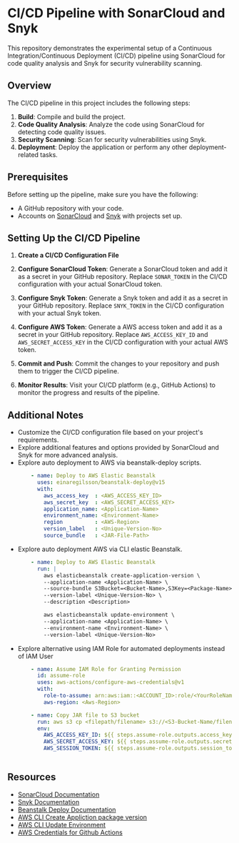 # CI/CD Pipeline with SonarCloud and Snyk

This repository demonstrates the experimental setup of a Continuous Integration/Continuous Deployment (CI/CD) pipeline using SonarCloud for code quality analysis and Snyk for security vulnerability scanning.

## Overview

The CI/CD pipeline in this project includes the following steps:

1. **Build**: Compile and build the project.
2. **Code Quality Analysis**: Analyze the code using SonarCloud for detecting code quality issues.
3. **Security Scanning**: Scan for security vulnerabilities using Snyk.
4. **Deployment**: Deploy the application or perform any other deployment-related tasks.

## Prerequisites

Before setting up the pipeline, make sure you have the following:

- A GitHub repository with your code.
- Accounts on [SonarCloud](https://sonarcloud.io/) and [Snyk](https://snyk.io/) with projects set up.

## Setting Up the CI/CD Pipeline

1. **Create a CI/CD Configuration File** 

2. **Configure SonarCloud Token**: Generate a SonarCloud token and add it as a secret in your GitHub repository. Replace `SONAR_TOKEN` in the CI/CD configuration with your actual SonarCloud token.

3. **Configure Snyk Token**: Generate a Snyk token and add it as a secret in your GitHub repository. Replace `SNYK_TOKEN` in the CI/CD configuration with your actual Snyk token.

4. **Configure AWS Token**: Generate a AWS access token and add it as a secret in your GitHub repository. Replace `AWS_ACCESS_KEY_ID` and `AWS_SECRET_ACCESS_KEY` in the CI/CD configuration with your actual AWS token.

5. **Commit and Push**: Commit the changes to your repository and push them to trigger the CI/CD pipeline.

6. **Monitor Results**: Visit your CI/CD platform (e.g., GitHub Actions) to monitor the progress and results of the pipeline.

## Additional Notes

- Customize the CI/CD configuration file based on your project's requirements.
- Explore additional features and options provided by SonarCloud and Snyk for more advanced analysis.
- Explore auto deployment to AWS via beanstalk-deploy scripts.
  ```yaml
      - name: Deploy to AWS Elastic Beanstalk
        uses: einaregilsson/beanstalk-deploy@v15
        with:
          aws_access_key  : <AWS_ACCESS_KEY_ID>
          aws_secret_key  : <AWS_SECRET_ACCESS_KEY>
          application_name: <Application-Name>
          environment_name: <Environment-Name>
          region          : <AWS-Region>
          version_label   : <Unique-Version-No>
          source_bundle   : <JAR-File-Path>
  
- Explore auto deployment AWS via CLI elastic Beanstalk.
  ```yaml
      - name: Deploy to AWS Elastic Beanstalk
        run: |
          aws elasticbeanstalk create-application-version \
          --application-name <Application-Name> \
          --source-bundle S3Bucket=<Bucket-Name>,S3Key=<Package-Name> \
          --version-label <Unique-Version-No> \
          --description <Description>

          aws elasticbeanstalk update-environment \
          --application-name <Application-Name> \
          --environment-name <Environment-Name> \
          --version-label <Unique-Version-No>

- Explore alternative using IAM Role for automated deployments instead of IAM User
  ```yaml
      - name: Assume IAM Role for Granting Permission
        id: assume-role
        uses: aws-actions/configure-aws-credentials@v1
        with:
          role-to-assume: arn:aws:iam::<ACCOUNT_ID>:role/<YourRoleName>
          aws-region: <Aws-Region>

      - name: Copy JAR file to S3 bucket
        run: aws s3 cp <filepath/filename> s3://<S3-Bucket-Name/filename>
        env:
          AWS_ACCESS_KEY_ID: ${{ steps.assume-role.outputs.access_key }}
          AWS_SECRET_ACCESS_KEY: ${{ steps.assume-role.outputs.secret_access_key }}
          AWS_SESSION_TOKEN: ${{ steps.assume-role.outputs.session_token }}
          
## Resources

- [SonarCloud Documentation](https://sonarcloud.io/documentation)
- [Snyk Documentation](https://support.snyk.io/)
- [Beanstalk Deploy Documentation](https://github.com/marketplace/actions/beanstalk-deploy#)
- [AWS CLI Create Appliction package version](https://docs.aws.amazon.com/cli/latest/reference/elasticbeanstalk/create-application-version.html)
- [AWS CLI Update Environment](https://docs.aws.amazon.com/cli/latest/reference/elasticbeanstalk/update-environment.html)
- [AWS Credentials for Github Actions](https://github.com/marketplace/actions/configure-aws-credentials-action-for-github-actions)


